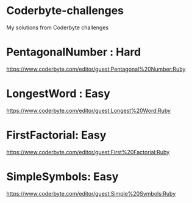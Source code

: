 # Coderbyte-challenges
My solutions from Coderbyte challenges

# PentagonalNumber : Hard
https://www.coderbyte.com/editor/guest:Pentagonal%20Number:Ruby

# LongestWord : Easy
https://www.coderbyte.com/editor/guest:Longest%20Word:Ruby

# FirstFactorial: Easy
https://www.coderbyte.com/editor/guest:First%20Factorial:Ruby

# SimpleSymbols: Easy
https://www.coderbyte.com/editor/guest:Simple%20Symbols:Ruby